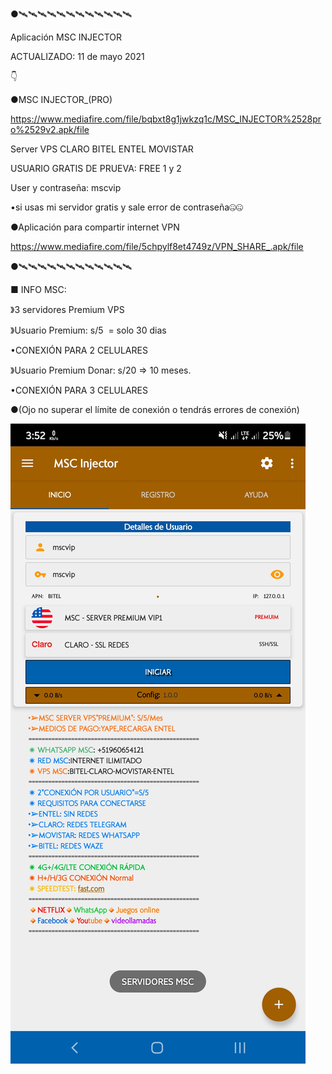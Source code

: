 ●🛰🛰🛰🛰🛰🛰🛰🛰🛰🛰🛰🛰

Aplicación MSC INJECTOR 

ACTUALIZADO: 11 de mayo 2021 

👇 

●MSC INJECTOR_(PRO) 

https://www.mediafire.com/file/bqbxt8g1jwkzq1c/MSC_INJECTOR%2528pro%2529v2.apk/file 

Server VPS CLARO BITEL ENTEL MOVISTAR 

USUARIO GRATIS DE PRUEVA: FREE 1 y 2

User y contraseña: mscvip 

•si usas mi servidor gratis y sale error de contraseña🤐🤐 

●Aplicación para compartir internet VPN 

https://www.mediafire.com/file/5chpylf8et4749z/VPN_SHARE_.apk/file 

●🛰🛰🛰🛰🛰🛰🛰🛰🛰🛰🛰🛰

■ INFO MSC:

》3 servidores Premium VPS 

》Usuario Premium: s/5  = solo 30 dias

•CONEXIÓN PARA 2 CELULARES 

》Usuario Premium Donar: s/20 => 10 meses.

•CONEXIÓN PARA 3 CELULARES 

●(Ojo no superar el límite de conexión o tendrás errores de conexión)



![logo](https://raw.githubusercontent.com/Maicolsc/msc_injector/main/Screenshot_20210515-155252_MSC%20Injector.jpg)


